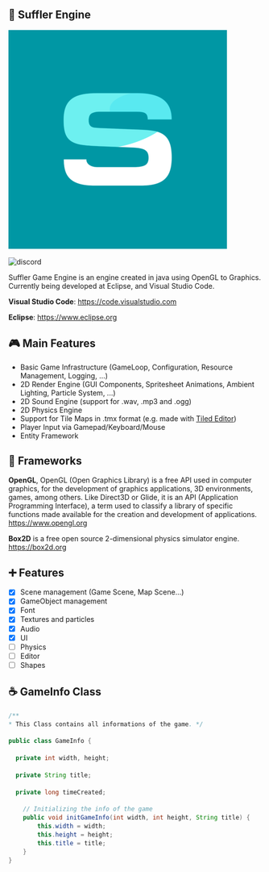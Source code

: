 ## 💬 Suffler Engine

![sufflerengine](sufflerlogo.png)

![discord](https://img.shields.io/badge/Discord-Join-green)

Suffler Game Engine is an engine created in java using OpenGL to Graphics.
Currently being developed at Eclipse, and Visual Studio Code.


**Visual Studio Code**: https://code.visualstudio.com
                  
**Eclipse**: https://www.eclipse.org

## :video_game: Main Features

* Basic Game Infrastructure (GameLoop, Configuration, Resource Management, Logging, ...)
* 2D Render Engine (GUI Components, Spritesheet Animations, Ambient Lighting, Particle System, ...)
* 2D Sound Engine (support for .wav, .mp3 and .ogg)
* 2D Physics Engine
* Support for Tile Maps in .tmx format (e.g. made with [Tiled Editor](http://www.mapeditor.org/))
* Player Input via Gamepad/Keyboard/Mouse
* Entity Framework



## :elephant: Frameworks
**OpenGL**, OpenGL (Open Graphics Library) is a free API used in computer graphics, for the development of graphics applications, 3D environments, games, among others. Like Direct3D or Glide, it is an API (Application Programming Interface), a term used to classify a library of specific functions made available for the creation and development of applications.
https://www.opengl.org

**Box2D** is a free open source 2-dimensional physics simulator engine.
https://box2d.org

## ➕ Features 
- [x] Scene management (Game Scene, Map Scene...)
- [x] GameObject management 
- [x] Font 
- [x] Textures and particles
- [x] Audio
- [x] UI
- [ ] Physics
- [ ] Editor
- [ ] Shapes

## :coffee: GameInfo Class
```java
/** 
* This Class contains all informations of the game. */

public class GameInfo {
  
  private int width, height;
  
  private String title;
  
  private long timeCreated;
  
    // Initializing the info of the game
    public void initGameInfo(int width, int height, String title) {
        this.width = width;
        this.height = height;
        this.title = title;
    }
}
```
